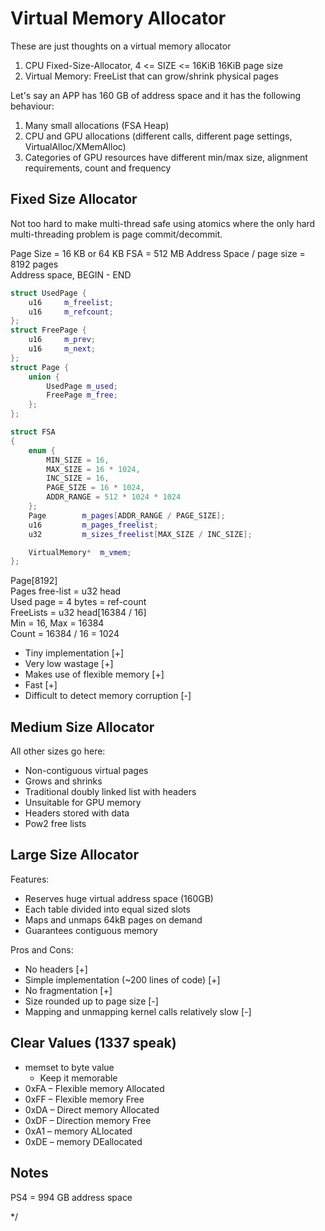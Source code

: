 # Virtual Memory Allocator

These are just thoughts on a virtual memory allocator

1. CPU Fixed-Size-Allocator, 4 <= SIZE <= 16KiB
   16KiB page size
2. Virtual Memory: FreeList that can grow/shrink physical pages

Let's say an APP has 160 GB of address space and it has the following behaviour:

1. Many small allocations (FSA Heap)
2. CPU and GPU allocations (different calls, different page settings, VirtualAlloc/XMemAlloc)
3. Categories of GPU resources have different min/max size, alignment requirements, count and frequency

## Fixed Size Allocator

Not too hard to make multi-thread safe using atomics where the only hard multi-threading problem is page commit/decommit.

Page Size = 16 KB or 64 KB
FSA  = 512 MB Address Space / page size = 8192 pages  
Address space, BEGIN - END  

```c++
struct UsedPage {
    u16     m_freelist;
    u16     m_refcount;
};
struct FreePage {
    u16     m_prev;
    u16     m_next;
};
struct Page {
    union {
        UsedPage m_used;
        FreePage m_free;
    };
};

struct FSA
{
    enum {
        MIN_SIZE = 16,
        MAX_SIZE = 16 * 1024,
        INC_SIZE = 16,
        PAGE_SIZE = 16 * 1024,
        ADDR_RANGE = 512 * 1024 * 1024
    };
    Page        m_pages[ADDR_RANGE / PAGE_SIZE];
    u16         m_pages_freelist;
    u32         m_sizes_freelist[MAX_SIZE / INC_SIZE];

    VirtualMemory*  m_vmem;
};

```

Page[8192]  
Pages free-list = u32 head  
Used page = 4 bytes = ref-count  
FreeLists = u32 head[16384 / 16]  
Min = 16, Max = 16384  
Count = 16384 / 16 = 1024  

- Tiny implementation [+]
- Very low wastage [+]
- Makes use of flexible memory [+]
- Fast [+]
- Difficult to detect memory corruption [-]

## Medium Size Allocator

All other sizes go here:

- Non-contiguous virtual pages
- Grows and shrinks
- Traditional doubly linked list with headers
- Unsuitable for GPU memory
- Headers stored with data
- Pow2 free lists


## Large Size Allocator

Features:

- Reserves huge virtual address space (160GB)
- Each table divided into equal sized slots
- Maps and unmaps 64kB pages on demand
- Guarantees contiguous memory

Pros and Cons:

- No headers [+]
- Simple implementation (~200 lines of code) [+]
- No fragmentation [+]
- Size rounded up to page size [-]
- Mapping and unmapping kernel calls relatively slow [-]

## Clear Values (1337 speak)

- memset to byte value
  - Keep it memorable
- 0xFA – Flexible memory Allocated
- 0xFF – Flexible memory Free
- 0xDA – Direct memory Allocated
- 0xDF – Direction memory Free
- 0xA1 – memory ALlocated
- 0xDE – memory DEallocated

## Notes

PS4 = 994 GB address space

*/